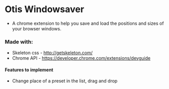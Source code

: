 # Otis Windowsaver 
- A chrome extension to help you save and load the positions and sizes of your browser windows.
### Made with:
- Skeleton css - http://getskeleton.com/
- Chrome API - https://developer.chrome.com/extensions/devguide

#### Features to implement
- Change place of a preset in the list, drag and drop

